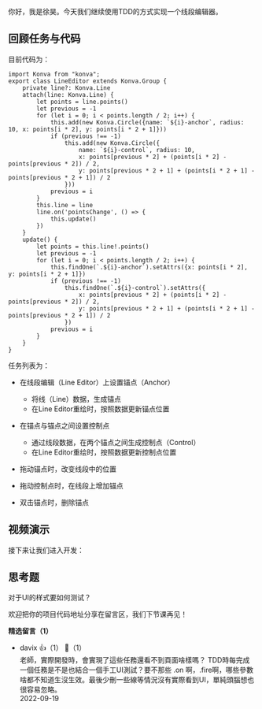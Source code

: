 你好，我是徐昊。今天我们继续使用TDD的方式实现一个线段编辑器。

## 回顾任务与代码

目前代码为：

```plain
import Konva from "konva";
export class LineEditor extends Konva.Group {
    private line?: Konva.Line
    attach(line: Konva.Line) {
        let points = line.points()
        let previous = -1
        for (let i = 0; i < points.length / 2; i++) {
            this.add(new Konva.Circle({name: `${i}-anchor`, radius: 10, x: points[i * 2], y: points[i * 2 + 1]}))
            if (previous !== -1)
                this.add(new Konva.Circle({
                    name: `${i}-control`, radius: 10,
                    x: points[previous * 2] + (points[i * 2] - points[previous * 2]) / 2,
                    y: points[previous * 2 + 1] + (points[i * 2 + 1] - points[previous * 2 + 1]) / 2
                }))
            previous = i
        }
        this.line = line
        line.on('pointsChange', () => {
            this.update()
        })
    }
    update() {
        let points = this.line!.points()
        let previous = -1
        for (let i = 0; i < points.length / 2; i++) {
            this.findOne(`.${i}-anchor`).setAttrs({x: points[i * 2], y: points[i * 2 + 1]})
            if (previous !== -1)
                this.findOne(`.${i}-control`).setAttrs({
                    x: points[previous * 2] + (points[i * 2] - points[previous * 2]) / 2,
                    y: points[previous * 2 + 1] + (points[i * 2 + 1] - points[previous * 2 + 1]) / 2
                })
            previous = i
        }
    }
}

```

任务列表为：

- 在线段编辑（Line Editor）上设置锚点（Anchor）
  
  - 将线（Line）数据，生成锚点
  - 在Line Editor重绘时，按照数据更新锚点位置
- 在锚点与锚点之间设置控制点
  
  - 通过线段数据，在两个锚点之间生成控制点（Control）
  - 在Line Editor重绘时，按照数据更新控制点位置
- 拖动锚点时，改变线段中的位置
- 拖动控制点时，在线段上增加锚点
- 双击锚点时，删除锚点

## 视频演示

接下来让我们进入开发：

## 思考题

对于UI的样式要如何测试？

欢迎把你的项目代码地址分享在留言区，我们下节课再见！
<div><strong>精选留言（1）</strong></div><ul>
<li><span>davix</span> 👍（1） 💬（1）<div>老師，實際開發時，會實現了這些任務還看不到頁面啥樣嗎？
TDD時每完成一個任務是不是也結合一個手工UI測試？要不那些 .on 啊，.fire啊，哪些參數啥都不知道生沒生效。最後少刪一些線等情況沒有實際看到UI，單純頭腦想也很容易忽略。</div>2022-09-19</li><br/>
</ul>